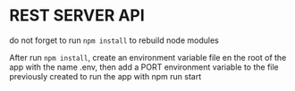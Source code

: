 # REST SERVER API

do not forget to run ```npm install``` to rebuild node modules

After run ```npm install```, create an environment variable file en the root of the app with the name .env, then add a PORT environment variable to the file previously created to run the app with npm run start